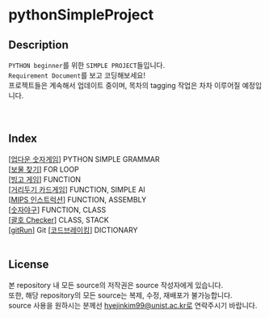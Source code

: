 # pythonSimpleProject

## Description
`PYTHON beginner`를 위한 `SIMPLE PROJECT`들입니다.  
`Requirement Document`를 보고 코딩해보세요!  
프로젝트들은 계속해서 업데이트 중이며, 목차의 tagging 작업은 차차 이루어질 예정입니다.   
<br>
<br>

## Index
[[업다운 숫자게임](https://github.com/happyhddey/pythonSimpleProject/blob/main/project/updown/updownNumberGame.md)] PYTHON SIMPLE GRAMMAR   
[[보물 찾기](https://github.com/happyhddey/pythonSimpleProject/blob/main/project/treasureHunt/treasureHunt.md)] FOR LOOP   
[[빙고 게임](https://github.com/happyhddey/pythonSimpleProject/blob/main/project/allYouNeedIsFunction/bingoGame.md)] FUNCTION   
[[거리두기 카드게임](https://github.com/happyhddey/pythonSimpleProject/blob/main/project/distancingCardGame/distancingCardGame.md)] FUNCTION, SIMPLE AI  
[[MIPS 인스트럭션](https://github.com/happyhddey/pythonSimpleProject/blob/main/project/reverseEngineering/mipsInstruction.md)] FUNCTION, ASSEMBLY  
[[숫자야구](https://github.com/happyhddey/pythonSimpleProject/blob/main/project/bullsAndCows/bullsAndCows.md)] FUNCTION, CLASS  
[[괄호 Checker](https://github.com/happyhddey/pythonSimpleProject/blob/main/project/parenthesis/parenthesisAndParenthesis.md)] CLASS, STACK  
[[gitRun](https://github.com/happyhddey/pythonSimpleProject/blob/main/project/gitRun/gitRun.md)] Git
[[코드브레이킹](https://github.com/happyhddey/pythonSimpleProject/project/codeBreaking/codeGenerator.codeBreaking.md)] DICTIONARY
<br>
<br>

## License
본 repository 내 모든 source의 저작권은 source 작성자에게 있습니다.  
또한, 해당 repository의 모든 source는 복제, 수정, 재배포가 불가능합니다.   
source 사용을 원하시는 분께선 hyejinkim99@unist.ac.kr로 연락주시기 바랍니다.
<br>
<br>
